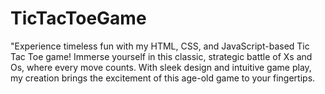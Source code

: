 # TicTacToeGame
"Experience timeless fun with my HTML, CSS, and JavaScript-based Tic Tac Toe game! Immerse yourself in this classic, strategic battle of Xs and Os, where every move counts. With sleek design and intuitive game play, my creation brings the excitement of this age-old game to your fingertips. 
